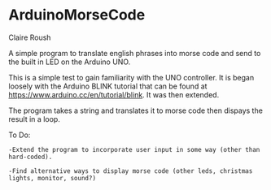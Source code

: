 # ArduinoMorseCode
Claire Roush

A simple program to translate english phrases into morse code and send to the built in LED on the Arduino UNO.

This is a simple test to gain familiarity with the UNO controller. It is began loosely with the Arduino BLINK tutorial
that can be found at https://www.arduino.cc/en/tutorial/blink. It was then extended. 

The program takes a string and translates it to morse code then dispays the result in a loop.

To Do:

    -Extend the program to incorporate user input in some way (other than hard-coded).
    
    -Find alternative ways to display morse code (other leds, christmas lights, monitor, sound?)


